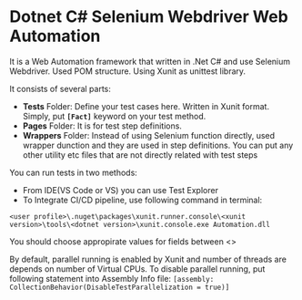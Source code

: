 # Dotnet C# Selenium Webdriver Web Automation
It is a Web Automation framework that written in  .Net C# and use Selenium Webdriver. Used POM structure. Using Xunit as unittest library.

It consists of several parts:
* **Tests** Folder: Define your test cases here. Written in Xunit format. Simply, put **`[Fact]`** keyword on your test method.
* **Pages** Folder: It is for test step definitions.
* **Wrappers** Folder: Instead of using Selenium function directly, used wrapper dunction and they are used in step definitions. 
You can put any other utility etc files that are not directly related with test steps

You can run tests in two methods:
* From IDE(VS Code or VS) you can use Test Explorer
* To Integrate CI/CD pipeline, use following command in terminal:

`<user profile>\.nuget\packages\xunit.runner.console\<xunit version>\tools\<dotnet version>\xunit.console.exe Automation.dll`

You should choose appropirate values for fields between <> 

By default, parallel running is enabled by Xunit and number of threads are depends on number of Virtual CPUs. 
To disable parallel running, put following statement into Assembly Info file:
`[assembly: CollectionBehavior(DisableTestParallelization = true)]`
